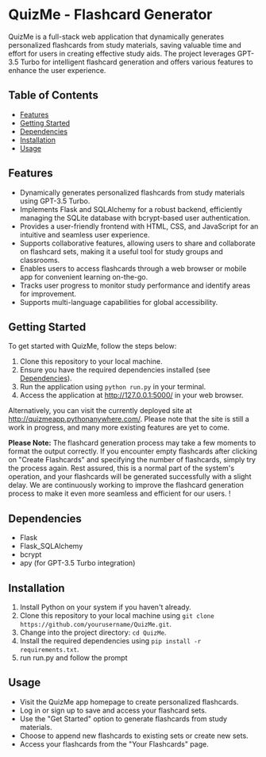 # QuizMe - Flashcard Generator

QuizMe is a full-stack web application that dynamically generates personalized flashcards from study materials, saving valuable time and effort for users in creating effective study aids. The project leverages GPT-3.5 Turbo for intelligent flashcard generation and offers various features to enhance the user experience.

## Table of Contents
- [Features](#features)
- [Getting Started](#getting-started)
- [Dependencies](#dependencies)
- [Installation](#installation)
- [Usage](#usage)

## Features

- Dynamically generates personalized flashcards from study materials using GPT-3.5 Turbo.
- Implements Flask and SQLAlchemy for a robust backend, efficiently managing the SQLite database with bcrypt-based user authentication.
- Provides a user-friendly frontend with HTML, CSS, and JavaScript for an intuitive and seamless user experience.
- Supports collaborative features, allowing users to share and collaborate on flashcard sets, making it a useful tool for study groups and classrooms.
- Enables users to access flashcards through a web browser or mobile app for convenient learning on-the-go.
- Tracks user progress to monitor study performance and identify areas for improvement.
- Supports multi-language capabilities for global accessibility.

## Getting Started

To get started with QuizMe, follow the steps below:

1. Clone this repository to your local machine.
2. Ensure you have the required dependencies installed (see [Dependencies](#dependencies)).
3. Run the application using `python run.py` in your terminal.
4. Access the application at http://127.0.0.1:5000/ in your web browser.

Alternatively, you can visit the currently deployed site at http://quizmeapp.pythonanywhere.com/. Please note that the site is still a work in progress, and many more existing features are yet to come.

**Please Note:** The flashcard generation process may take a few moments to format the output correctly. If you encounter empty flashcards after clicking on "Create Flashcards" and specifying the number of flashcards, simply try the process again. Rest assured, this is a normal part of the system's operation, and your flashcards will be generated successfully with a slight delay. We are continuously working to improve the flashcard generation process to make it even more seamless and efficient for our users. !





## Dependencies

- Flask
- Flask_SQLAlchemy
- bcrypt
- apy (for GPT-3.5 Turbo integration)

## Installation

1. Install Python on your system if you haven't already.
2. Clone this repository to your local machine using `git clone https://github.com/yourusername/QuizMe.git`.
3. Change into the project directory: `cd QuizMe`.
4. Install the required dependencies using `pip install -r requirements.txt`.
5. run run.py and follow the prompt 

## Usage

- Visit the QuizMe app homepage to create personalized flashcards.
- Log in or sign up to save and access your flashcard sets.
- Use the "Get Started" option to generate flashcards from study materials.
- Choose to append new flashcards to existing sets or create new sets.
- Access your flashcards from the "Your Flashcards" page.


